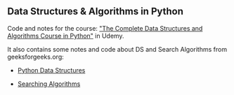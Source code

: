 ## Data Structures & Algorithms in Python

Code and notes for the course: ["The Complete Data Structures and Algorithms Course in Python"](https://www.udemy.com/course/data-structures-and-algorithms-bootcamp-in-python/) in Udemy.

It also contains some notes and code about DS and Search Algorithms from geeksforgeeks.org:

* [Python Data Structures](https://www.geeksforgeeks.org/python-data-structures/?ref=ml_lbp)

* [Searching Algorithms](https://www.geeksforgeeks.org/searching-algorithms/?ref=lbp)
